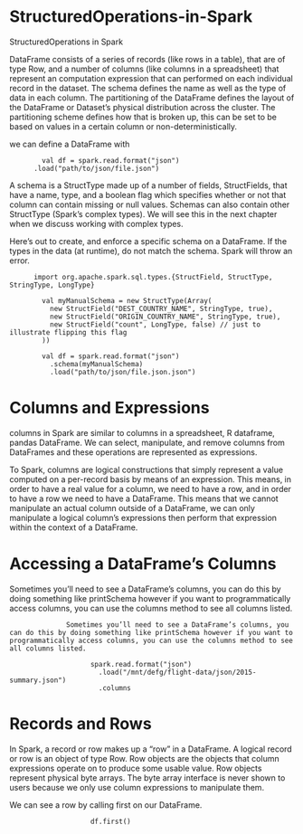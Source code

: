 # StructuredOperations-in-Spark
StructuredOperations in Spark

DataFrame consists of a series of records (like rows in a table), that are of type Row, and a number of columns (like columns in a spreadsheet) that represent an computation expression that can performed on each individual record in the dataset. The schema defines the name as well as the type of data in each column. The partitioning of the DataFrame defines the layout of the DataFrame or Dataset’s physical distribution across the cluster. The partitioning scheme defines how that is broken up, this can be set to be based on values in a certain column or non-deterministically.

we can define a DataFrame with


            val df = spark.read.format("json")
          .load("path/to/json/file.json")
          
A schema is a StructType made up of a number of fields, StructFields, that have a name, type, and a boolean flag which specifies whether or not that column can contain missing or null values. Schemas can also contain other StructType (Spark’s complex types). We will see this in the next chapter when we discuss working with complex types.

Here’s out to create, and enforce a specific schema on a DataFrame. If the types in the data (at runtime), do not match the schema. Spark will throw an error.

          import org.apache.spark.sql.types.{StructField, StructType, StringType, LongType}

            val myManualSchema = new StructType(Array(
              new StructField("DEST_COUNTRY_NAME", StringType, true),
              new StructField("ORIGIN_COUNTRY_NAME", StringType, true),
              new StructField("count", LongType, false) // just to illustrate flipping this flag
            ))

            val df = spark.read.format("json")
              .schema(myManualSchema)
              .load("path/to/json/file.json.json")
              
# Columns and Expressions

columns in Spark are similar to columns in a spreadsheet, R dataframe, pandas DataFrame. We can select, manipulate, and remove columns from DataFrames and these operations are represented as expressions.

To Spark, columns are logical constructions that simply represent a value computed on a per-record basis by means of an expression. This means, in order to have a real value for a column, we need to have a row, and in order to have a row we need to have a DataFrame. This means that we cannot manipulate an actual column outside of a DataFrame, we can only manipulate a logical column’s expressions then perform that expression within the context of a DataFrame.

# Accessing a DataFrame’s Columns

Sometimes you’ll need to see a DataFrame’s columns, you can do this by doing something like printSchema however if you want to programmatically access columns, you can use the columns method to see all columns listed.

                  Sometimes you’ll need to see a DataFrame’s columns, you can do this by doing something like printSchema however if you want to programmatically access columns, you can use the columns method to see all columns listed.

                        spark.read.format("json")
                          .load("/mnt/defg/flight-data/json/2015-summary.json")
                          .columns
                          
 # Records and Rows
 
In Spark, a record or row makes up a “row” in a DataFrame. A logical record or row is an object of type Row. Row objects are the objects that column expressions operate on to produce some usable value. Row objects represent physical byte arrays. The byte array interface is never shown to users because we only use column expressions to manipulate them.


We can see a row by calling first on our DataFrame.

                        df.first()
                    

